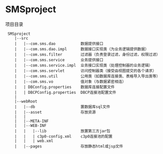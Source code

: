 SMSproject
==========
项目目录

	 SMSproject
		|--src
		|   |--com.sms.dao           数据提供接口
		|   |--com.sms.dao.impl      数据接口实现类（为业务逻辑提供数据）
		|   |--com.sms.filter        过滤器（负责登录过滤，身份过滤，权限过滤）
		|   |--com.sms.service       业务提供接口
		|   |--com.sms.service.impl  业务接口实现类（处理控制器的业务逻辑）
		|   |--com.sms.servlet       访问控制器类（接受由视图提交的各个请求）
		|   |--com.sms.util          公用类（如数据库连接类、表格导入导出类等）
		|   |--com.sms.vo            值对象（与数据紧密相连）
		|   | DBConfig.properties    数据库连接配置文件
		|   | DBCPConfig.properties  DBCP连接池配置文件
		|
		|--webRoot
		|   |--db                    置数据库sql文件
		|   |--asset                 存放资源
		|	|    
		|	|--META-INF
		|   |--WEB-INF
		|   |   |--lib               放置第三方jar包
		|   |   | c3p0-config.xml    c3p0连接池的配置
		|   |   | web.xml
		|   |--pages                 存放静态html或jsp文件 
 


  
